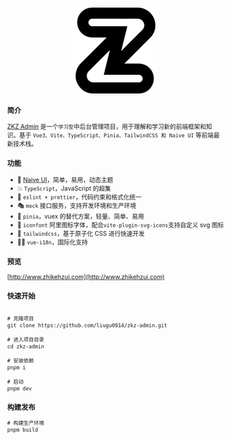 <p align="center">
  <a href="https://github.com/zclzone/vue-naive-admin">
    <img alt="ZKZ Admin Logo" width="200" src="./src/assets/svg/logo.svg">
  </a>
</p>

<!-- <p align='center'>
  <b>中文</b> |
  <a href="https://github.com/zclzone/vue-naive-admin/blob/main/README.EN.md">English</a>
</p> -->

### 简介

[ZKZ Admin](https://github.com/liugu0914/zkz-admin) 是一个`学习型`中后台管理项目，用于理解和学习新的前端框架和知识。基于 `Vue3、Vite、TypeScript、Pinia、TailwindCSS 和 Naive UI` 等前端最新技术栈。

### 功能

- 🌟 [Naive UI](https://www.naiveui.com)，简单，易用，动态主题
- 💥 `TypeScript`，JavaScript 的超集
- 🚀 `eslint + prettier`，代码约束和格式化统一
- 🎭 `mock` 接口服务，支持开发环境和生产环境
- 🍍 `pinia`，vuex 的替代方案，轻量、简单、易用
- 🎉 `iconfont` 阿里图标字体，配合`vite-plugin-svg-icons`支持自定义 svg 图标
- 🎨 `tailwindcss`，基于原子化 CSS 进行快速开发
- 🏳‍🌈 `vue-i18n`，国际化支持

### 预览

[http://www.zhikehzui.com](http://www.zhikehzui.com)

### 快速开始

```shell

# 克隆项目
git clone https://github.com/liugu0914/zkz-admin.git

# 进入项目目录
cd zkz-admin

# 安装依赖
pnpm i

# 启动
pnpm dev
```

### 构建发布

```shell
# 构建生产环境
pnpm build
```
